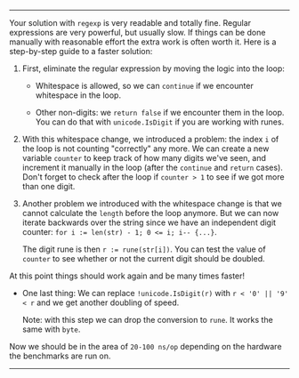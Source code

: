
---
Your solution with `regexp` is very readable and totally fine. Regular expressions are very powerful, but usually slow. If things can be done manually with reasonable effort the extra work is often worth it. Here is a step-by-step guide to a faster solution:

1. First, eliminate the regular expression by moving the logic into the loop:

    - Whitespace is allowed, so we can `continue` if we encounter whitespace in the loop.

    - Other non-digits: we `return false` if we encounter them in the loop. You can do that with `unicode.IsDigit` if you are working with runes.

1. With this whitespace change, we introduced a problem: the index `i` of the loop is not counting "correctly" any more. We can create a new variable `counter` to keep track of how many digits we've seen, and increment it manually in the loop (after the `continue` and `return` cases). Don't forget to check after the loop if `counter > 1` to see if we got more than one digit.

1. Another problem we introduced with the whitespace change is that we cannot calculate the `length` before the loop anymore. But we can now iterate backwards over the string since we have an independent digit counter: `for i := len(str) - 1; 0 <= i; i-- {...}`.

    The digit rune is then `r := rune(str[i])`. You can test the value of `counter` to see whether or not the current digit should be doubled.

At this point things should work again and be many times faster!

- One last thing: We can replace `!unicode.IsDigit(r)` with `r < '0' || '9' < r` and we get another doubling of speed.

  Note: with this step we can drop the conversion to `rune`. It works the same with `byte`.

Now we should be in the area of `20-100 ns/op` depending on the hardware the benchmarks are run on.

---
